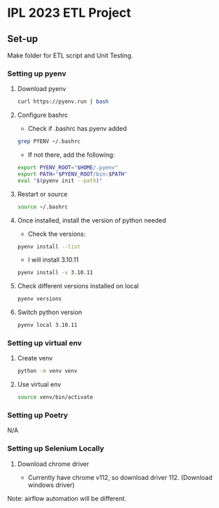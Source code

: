 # IPL 2023 ETL Project

## Set-up

Make folder for ETL script and Unit Testing.

### Setting up pyenv

1. Download pyenv

    ```bash
    curl https://pyenv.run | bash
    ```
2.  Configure bashrc

    -  Check if .bashrc has pyenv added

    ```bash
    grep PYENV ~/.bashrc
    ```

    - If not there, add the following:

    ```bash
    export PYENV_ROOT="$HOME/.pyenv"
    export PATH="$PYENV_ROOT/bin:$PATH"
    eval "$(pyenv init --path)"
    ```

3. Restart or source

    ```bash
    source ~/.bashrc
    ```

4. Once installed, install the version of python needed

    - Check the versions:


    ```bash
    pyenv install --list
    ```

    - I will install 3.10.11

    ```bash
    pyenv install -v 3.10.11
    ```

5. Check different versions installed on local

    ```bash
    pyenv versions
    ```

6. Switch python version

    ```bash
    pyenv local 3.10.11
    ```

### Setting up virtual env

1. Create venv

    ```bash
    python -m venv venv
    ```

2. Use virtual env

    ```bash
    source venv/bin/activate
    ```

### Setting up Poetry

N/A

### Setting up Selenium Locally

1. Download chrome driver

    - Currently have chrome v112, so download driver 112. (Download windows driver)




Note: airflow automation will be different.




